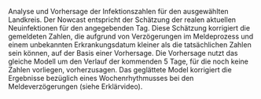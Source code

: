 Analyse und Vorhersage der Infektionszahlen für den ausgewählten Landkreis.
Der Nowcast entspricht der Schätzung der realen aktuellen Neuinfektionen für den angegebenden Tag.
Diese Schätzung korrigiert die gemeldeten Zahlen, die aufgrund von Verzögerungen im Meldeprozess
und einem unbekannten Erkrankungsdatum kleiner als die tatsächlichen Zahlen sein können, auf der Basis einer Vorhersage.
Die Vorhersage nutzt das gleiche Modell um den Verlauf der kommenden 5 Tage, für die noch keine Zahlen vorliegen, vorherzusagen.
Das geglättete Model korrigiert die Ergebnisse bezüglich eines Wochenrhythmusses bei den Meldeverzögerungen (siehe Erklärvideo).